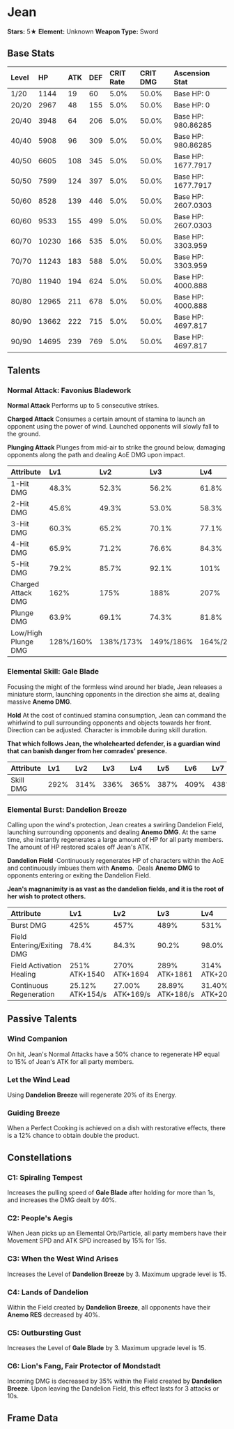 # Jean

**Stars:** 5★
**Element:** Unknown
**Weapon Type:** Sword

## Base Stats

| Level | HP | ATK | DEF | CRIT Rate | CRIT DMG | Ascension Stat |
| :--- | :--- | :--- | :--- | :--- | :--- | :--- |
| 1/20 | 1144 | 19 | 60 | 5.0% | 50.0% | Base HP: 0 |
| 20/20 | 2967 | 48 | 155 | 5.0% | 50.0% | Base HP: 0 |
| 20/40 | 3948 | 64 | 206 | 5.0% | 50.0% | Base HP: 980.86285 |
| 40/40 | 5908 | 96 | 309 | 5.0% | 50.0% | Base HP: 980.86285 |
| 40/50 | 6605 | 108 | 345 | 5.0% | 50.0% | Base HP: 1677.7917 |
| 50/50 | 7599 | 124 | 397 | 5.0% | 50.0% | Base HP: 1677.7917 |
| 50/60 | 8528 | 139 | 446 | 5.0% | 50.0% | Base HP: 2607.0303 |
| 60/60 | 9533 | 155 | 499 | 5.0% | 50.0% | Base HP: 2607.0303 |
| 60/70 | 10230 | 166 | 535 | 5.0% | 50.0% | Base HP: 3303.959 |
| 70/70 | 11243 | 183 | 588 | 5.0% | 50.0% | Base HP: 3303.959 |
| 70/80 | 11940 | 194 | 624 | 5.0% | 50.0% | Base HP: 4000.888 |
| 80/80 | 12965 | 211 | 678 | 5.0% | 50.0% | Base HP: 4000.888 |
| 80/90 | 13662 | 222 | 715 | 5.0% | 50.0% | Base HP: 4697.817 |
| 90/90 | 14695 | 239 | 769 | 5.0% | 50.0% | Base HP: 4697.817 |

## Talents

### Normal Attack: Favonius Bladework

**Normal Attack**
Performs up to 5 consecutive strikes.

**Charged Attack**
Consumes a certain amount of stamina to launch an opponent using the power of wind.
Launched opponents will slowly fall to the ground.

**Plunging Attack**
Plunges from mid-air to strike the ground below, damaging opponents along the path and dealing AoE DMG upon impact.

| Attribute | Lv1 | Lv2 | Lv3 | Lv4 | Lv5 | Lv6 | Lv7 | Lv8 | Lv9 | Lv10 | Lv11 | Lv12 | Lv13 | Lv14 | Lv15 |
| :--- | :--- | :--- | :--- | :--- | :--- | :--- | :--- | :--- | :--- | :--- | :--- | :--- | :--- | :--- | :--- |
| 1-Hit DMG | 48.3% | 52.3% | 56.2% | 61.8% | 65.8% | 70.3% | 76.4% | 82.6% | 88.8% | 95.5% | 103% |
| 2-Hit DMG | 45.6% | 49.3% | 53.0% | 58.3% | 62.0% | 66.3% | 72.1% | 77.9% | 83.7% | 90.1% | 97.4% |
| 3-Hit DMG | 60.3% | 65.2% | 70.1% | 77.1% | 82.0% | 87.6% | 95.3% | 103% | 111% | 119% | 129% |
| 4-Hit DMG | 65.9% | 71.2% | 76.6% | 84.3% | 89.6% | 95.8% | 104% | 113% | 121% | 130% | 141% |
| 5-Hit DMG | 79.2% | 85.7% | 92.1% | 101% | 108% | 115% | 125% | 135% | 146% | 157% | 169% |
| Charged Attack DMG | 162% | 175% | 188% | 207% | 220% | 236% | 256% | 277% | 298% | 320% | 346% |
| Plunge DMG | 63.9% | 69.1% | 74.3% | 81.8% | 87.0% | 92.9% | 101.1% | 109.3% | 117.5% | 126.4% | 135.3% |
| Low/High Plunge DMG | 128%/160% | 138%/173% | 149%/186% | 164%/204% | 174%/217% | 186%/232% | 202%/253% | 219%/273% | 235%/293% | 253%/316% | 271%/338% |

### Elemental Skill: Gale Blade

Focusing the might of the formless wind around her blade, Jean releases a miniature storm, launching opponents in the direction she aims at, dealing massive **Anemo DMG**.

**Hold**
At the cost of continued stamina consumption, Jean can command the whirlwind to pull surrounding opponents and objects towards her front.
Direction can be adjusted.
Character is immobile during skill duration.

**That which follows Jean, the wholehearted defender, is a guardian wind that can banish danger from her comrades' presence.**

| Attribute | Lv1 | Lv2 | Lv3 | Lv4 | Lv5 | Lv6 | Lv7 | Lv8 | Lv9 | Lv10 | Lv11 | Lv12 | Lv13 | Lv14 | Lv15 |
| :--- | :--- | :--- | :--- | :--- | :--- | :--- | :--- | :--- | :--- | :--- | :--- | :--- | :--- | :--- | :--- |
| Skill DMG | 292% | 314% | 336% | 365% | 387% | 409% | 438% | 467% | 496% | 526% | 555% | 584% | 621% |

### Elemental Burst: Dandelion Breeze

Calling upon the wind's protection, Jean creates a swirling Dandelion Field, launching surrounding opponents and dealing **Anemo DMG**.
At the same time, she instantly regenerates a large amount of HP for all party members. The amount of HP restored scales off Jean's ATK.

**Dandelion Field**
·Continuously regenerates HP of characters within the AoE and continuously imbues them with **Anemo**.
·Deals **Anemo DMG** to opponents entering or exiting the Dandelion Field.

**Jean's magnanimity is as vast as the dandelion fields, and it is the root of her wish to protect others.**

| Attribute | Lv1 | Lv2 | Lv3 | Lv4 | Lv5 | Lv6 | Lv7 | Lv8 | Lv9 | Lv10 | Lv11 | Lv12 | Lv13 | Lv14 | Lv15 |
| :--- | :--- | :--- | :--- | :--- | :--- | :--- | :--- | :--- | :--- | :--- | :--- | :--- | :--- | :--- | :--- |
| Burst DMG | 425% | 457% | 489% | 531% | 563% | 595% | 637% | 680% | 722% | 765% | 807% | 850% | 903% |
| Field Entering/Exiting DMG | 78.4% | 84.3% | 90.2% | 98.0% | 104% | 110% | 118% | 125% | 133% | 141% | 149% | 157% | 167% |
| Field Activation Healing | 251% ATK+1540 | 270% ATK+1694 | 289% ATK+1861 | 314% ATK+2041 | 333% ATK+2234 | 352% ATK+2439 | 377% ATK+2657 | 402% ATK+2888 | 427% ATK+3132 | 452% ATK+3389 | 477% ATK+3659 | 502% ATK+3941 | 534% ATK+4236 |
| Continuous Regeneration | 25.12% ATK+154/s | 27.00% ATK+169/s | 28.89% ATK+186/s | 31.40% ATK+204/s | 33.28% ATK+223/s | 35.17% ATK+244/s | 37.68% ATK+266/s | 40.19% ATK+289/s | 42.70% ATK+313/s | 45.22% ATK+339/s | 47.73% ATK+366/s | 50.24% ATK+394/s | 53.38% ATK+424/s |

## Passive Talents

### Wind Companion

On hit, Jean's Normal Attacks have a 50% chance to regenerate HP equal to 15% of Jean's ATK for all party members.

### Let the Wind Lead

Using **Dandelion Breeze** will regenerate 20% of its Energy.

### Guiding Breeze

When a Perfect Cooking is achieved on a dish with restorative effects, there is a 12% chance to obtain double the product.

## Constellations

### C1: Spiraling Tempest

Increases the pulling speed of **Gale Blade** after holding for more than 1s, and increases the DMG dealt by 40%.

### C2: People's Aegis

When Jean picks up an Elemental Orb/Particle, all party members have their Movement SPD and ATK SPD increased by 15% for 15s.

### C3: When the West Wind Arises

Increases the Level of **Dandelion Breeze** by 3.
Maximum upgrade level is 15.

### C4: Lands of Dandelion

Within the Field created by **Dandelion Breeze**, all opponents have their **Anemo RES** decreased by 40%.

### C5: Outbursting Gust

Increases the Level of **Gale Blade** by 3.
Maximum upgrade level is 15.

### C6: Lion's Fang, Fair Protector of Mondstadt

Incoming DMG is decreased by 35% within the Field created by **Dandelion Breeze**. Upon leaving the Dandelion Field, this effect lasts for 3 attacks or 10s.

## Frame Data

